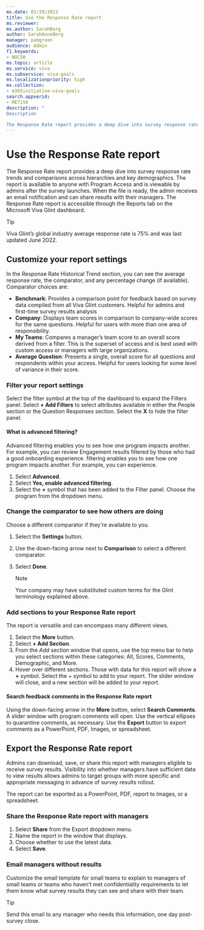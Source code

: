 ```yaml
---
ms.date: 03/29/2023
title: Use the Response Rate report 
ms.reviewer: 
ms.author: SarahBerg
author: SarahAnneBerg
manager: pamgreen
audience: Admin
f1.keywords:
- NOCSH
ms.topic: article
ms.service: viva
ms.subservice: viva-goals
ms.localizationpriority: high
ms.collection:  
- m365initiative-viva-goals  
search.appverid:
- MET150
description: "
Description 

The Response Rate report provides a deep dive into survey response rates across hierarchies and key demographics."
---
```


# Use the Response Rate report 

The Response Rate report provides a deep dive into survey response rate trends and comparisons across hierarchies and key demographics. The report is available to anyone with Program Access and is viewable by admins after the survey launches. When the file is ready, the admin receives an email notification and can share results with their managers. The Response Rate report is accessible through the Reports tab on the Microsoft Viva Glint dashboard. 

  > [!TIP]
  >Viva Glint’s global industry average response rate is 75% and was last updated June 2022. 

## Customize your report settings 

In the Response Rate Historical Trend section, you can see the average response rate, the comparator, and any percentage change (if available). Comparator choices are: 

- **Benchmark**: Provides a comparison point for feedback based on survey data compiled from all Viva Glint customers. Helpful for admins and first-time survey results analysis 
- **Company**: Displays team scores in comparison to company-wide scores for the same questions. Helpful for users with more than one area of responsibility. 
- **My Teams**: Compares a manager’s team score to an overall score derived from a filter. This is the superset of access and is best used with custom access or managers with large organizations. 
- **Average Question**: Presents a single, overall score for all questions and respondents within your access. Helpful for users looking for some level of variance in their score. 

### Filter your report settings 

Select the filter symbol at the top of the dashboard to expand the Filters panel. Select **+ Add Filters** to select attributes available in either the People section or the Question Responses section. Select the **X** to hide the filter panel. 

#### What is advanced filtering? 

Advanced filtering enables you to see how one program impacts another. For example, you can review Engagement results filtered by those who had a good onboarding experience. filtering enables you to see how one program impacts another. For example, you can experience. 

1. Select **Advanced**. 
2. Select **Yes, enable advanced filtering**. 
3. Select the **+** symbol that has been added to the Filter panel. Choose the program from the dropdown menu.

### Change the comparator to see how others are doing 

Choose a different comparator if they're available to you. 

1. Select the **Settings** button. 
2. Use the down-facing arrow next to **Comparison** to select a different comparator. 
3. Select **Done**.  

   > [!NOTE]
   > Your company may have substituted custom terms for the Glint terminology explained above.

### Add sections to your Response Rate report 

The report is versatile and can encompass many different views. 

1. Select the **More** button. 
2. Select **+ Add Section**. 
3. From the *Add section* window that opens, use the top menu bar to help you select sections within these categories: All, Scores, Comments, Demographic, and More. 
4. Hover over different sections. Those with data for this report will show a **+** symbol. Select the + symbol to add to your report. The slider window will close, and a new section will be added to your report. 

#### Search feedback comments in the Response Rate report 

Using the down-facing arrow in the **More** button, select **Search Comments**. A slider window with program comments will open. Use the vertical ellipses to quarantine comments, as necessary. Use the **Export** button to export comments as a PowerPoint, PDF, Images, or spreadsheet. 

## Export the Response Rate report 

Admins can download, save, or share this report with managers eligible to receive survey results. Visibility into whether managers have sufficient data to view results allows admins to target groups with more specific and appropriate messaging in advance of survey results rollout.  

The report can be exported as a PowerPoint, PDF, report to Images, or a spreadsheet. 

### Share the Response Rate report with managers 

1. Select **Share** from the Export dropdown menu. 
2. Name the report in the window that displays. 
3. Choose whether to use the latest data. 
4. Select **Save**. 

### Email managers without results  

Customize the email template for small teams to explain to managers of small teams or teams who haven’t met confidentiality requirements to let them know what survey results they can see and share with their team.  

  > [!TIP]
  >Send this email to any manager who needs this information, one day post-survey close.    